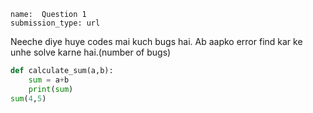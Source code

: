 ```ngMeta
name:  Question 1 
submission_type: url
```

Neeche diye huye codes mai kuch bugs hai. Ab aapko error find kar ke unhe solve karne hai.(number of bugs)




```python
def calculate_sum(a,b):
    sum = a+b
    print(sum)
sum(4,5)

 ```

